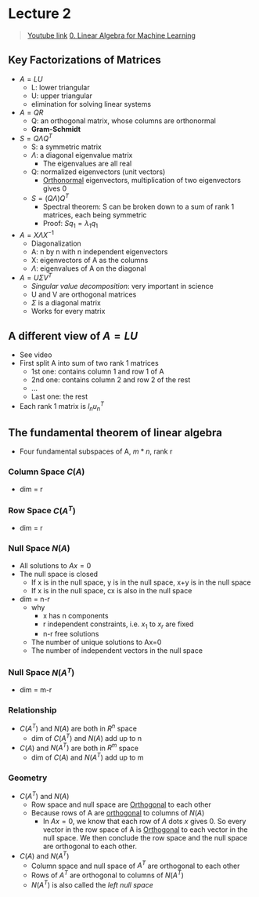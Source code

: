 # Lecture 2

> [Youtube link](https://www.youtube.com/embed/or6C4yBk_SY?si=bKHxB6rXIDRp0ZnF)
> [0. Linear Algebra for Machine Learning](0.%20Linear%20Algebra%20for%20Machine%20Learning.md)
## Key Factorizations of Matrices

- $A = LU$ 
	- L: lower triangular
	- U: upper triangular
	- elimination for solving linear systems
- $A = QR$ 
	- Q: an orthogonal matrix, whose columns are orthonormal
	- **Gram-Schmidt**
- $S = Q\Lambda Q^T$ 
	- S: a symmetric matrix
	- $\Lambda$: a diagonal eigenvalue matrix
		- The eigenvalues are all real
	- Q: normalized eigenvectors (unit vectors)
		- [Orthonormal](Orthonormal%20Vectors.md) eigenvectors, multiplication of two eigenvectors gives 0
	-  $S = (Q\Lambda)Q^T$ 
		- Spectral theorem: S can be broken down to a sum of rank 1 matrices, each being symmetric 
		- Proof: $Sq_1=\lambda_1q_1$
- $A=X\Lambda X^{-1}$ 
	- Diagonalization
	- A: n by n with n independent eigenvectors
	- X: eigenvectors of A as the columns
	- $\Lambda$: eigenvalues of A on the diagonal
- $A = U\Sigma V^T$
	- *Singular value decomposition*: very important in science
	- U and V are orthogonal matrices
	- $\Sigma$ is a diagonal matrix   
	- Works for every matrix

## A different view of $A=LU$

- See video
- First split A into sum of two rank 1 matrices
	- 1st one: contains column 1 and row 1 of A
	- 2nd one: contains column 2 and row 2 of the rest
	- ...
	- Last one: the rest
- Each rank 1 matrix is $l_nu_n^T$ 

## The fundamental theorem of linear algebra

- Four fundamental subspaces of A, $m*n$, rank r

### Column Space $C(A)$

- dim = r

### Row Space $C(A^T)$

- dim = r

### Null Space $N(A)$

- All solutions to $Ax=0$
- The null space is closed
	- If x is in the null space, y is in the null space, x+y is in the null space
	- If x is in the null space, cx is also in the null space
- dim = n-r
	- why
		- x has n components
		- r independent constraints, i.e. $x_1$ to $x_r$ are fixed 
		- n-r free solutions
	- The number of unique solutions to Ax=0
	- The number of independent vectors in the null space

### Null Space $N(A^T)$

- dim = m-r

### Relationship

- $C(A^T)$ and $N(A)$ are both in $R^n$ space
	- dim of $C(A^T)$ and $N(A)$ add up to n
- $C(A)$ and $N(A^T)$ are both in $R^m$ space
	-  dim of $C(A)$ and $N(A^T)$ add up to m

### Geometry

- $C(A^T)$ and $N(A)$ 
	- Row space and null space are [Orthogonal](Orthogonal%20Spaces.md) to each other
	- Because rows of A are [orthogonal](Orthogonal%20Vectors.md) to columns of $N(A)$
		- In $Ax=0$, we know that each row of $A$ dots $x$ gives 0. So every vector in the row space of A is [Orthogonal](Orthogonal%20Vectors.md) to each vector in the null space. We then conclude the row space and the null space are orthogonal to each other.
- $C(A)$ and $N(A^T)$
	- Column space and null space of $A^T$ are orthogonal to each other
	- Rows of $A^T$ are orthogonal to columns of $N(A^T)$
	- $N(A^T)$ is also called the _left null space_